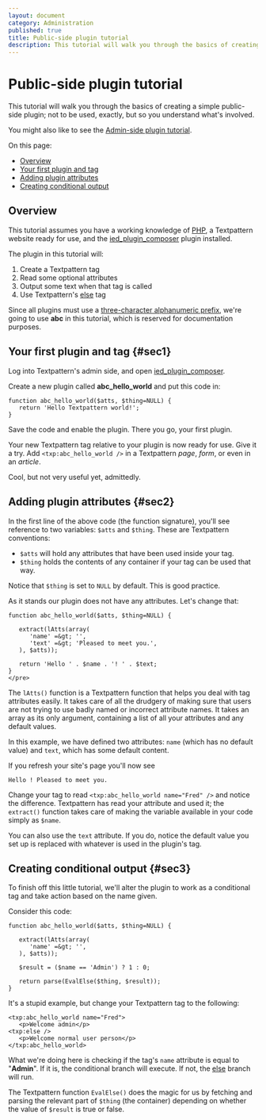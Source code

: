 ```yaml
---
layout: document
category: Administration
published: true
title: Public-side plugin tutorial
description: This tutorial will walk you through the basics of creating a simple public-side plugin.
---
```


# Public-side plugin tutorial

This tutorial will walk you through the basics of creating a simple public-side plugin; not to be used, exactly, but so you understand what's involved.

You might also like to see the [Admin-side plugin tutorial](http://docs.textpattern.io/development/admin-side-plugin-tutorial).

On this page:

-   [Overview](#sec1)
-   [Your first plugin and tag](#sec2)
-   [Adding plugin attributes](#sec3)
-   [Creating conditional output](#sec4)

Overview
--------

This tutorial assumes you have a working knowledge of
[PHP](http://php.net), a Textpattern website ready for use, and the
[ied_plugin_composer](https://github.com/Bloke/ied_plugin_composer)
plugin installed.

The plugin in this tutorial will:

1.  Create a Textpattern tag
2.  Read some optional attributes
3.  Output some text when that tag is called
4.  Use Textpattern's [else](http://docs.textpattern.io/tags/else) tag

Since all plugins must use a [three-character alphanumeric
prefix](http://docs.textpattern.io/development/plugin-developer-prefixes),
we're going to use **abc** in this tutorial, which is reserved for
documentation purposes.

Your first plugin and tag {#sec1}
-------------------------

Log into Textpattern's admin side, and open [ied_plugin_composer](https://github.com/Bloke/ied_plugin_composer).

Create a new plugin called **abc_hello_world** and put this code in:

    function abc_hello_world($atts, $thing=NULL) {
       return 'Hello Textpattern world!';
    }

Save the code and enable the plugin. There you go, your first plugin.

Your new Textpattern tag relative to your plugin is now ready for use.
Give it a try. Add `<txp:abc_hello_world />` in a Textpattern *page*,
*form*, or even in an *article*.

Cool, but not very useful yet, admittedly.

Adding plugin attributes {#sec2}
------------------------

In the first line of the above code (the function signature), you'll see
reference to two variables: `$atts` and `$thing`. These are Textpattern
conventions:

-   `$atts` will hold any attributes that have been used inside
    your tag.
-   `$thing` holds the contents of any container if your tag can be used
    that way.

Notice that `$thing` is set to `NULL` by default. This is good practice.

As it stands our plugin does not have any attributes. Let's change that:

    function abc_hello_world($atts, $thing=NULL) {

       extract(lAtts(array(
          'name' =&gt; '',
          'text' =&gt; 'Pleased to meet you.',
       ), $atts));

       return 'Hello ' . $name . '! ' . $text;
    }
    </pre>

The `lAtts()` function is a Textpattern function that helps you deal
with tag attributes easily. It takes care of all the drudgery of making
sure that users are not trying to use badly named or incorrect attribute
names. It takes an array as its only argument, containing a list of all
your attributes and any default values.

In this example, we have defined two attributes: `name` (which has no
default value) and `text`, which has some default content.

If you refresh your site's page you'll now see

    Hello ! Pleased to meet you.

Change your tag to read `<txp:abc_hello_world name="Fred" />` and notice
the difference. Textpattern has read your attribute and used it; the
`extract()` function takes care of making the variable available in your
code simply as `$name`.

You can also use the `text` attribute. If you do, notice the default
value you set up is replaced with whatever is used in the plugin's tag.

Creating conditional output {#sec3}
---------------------------

To finish off this little tutorial, we'll alter the plugin to work as a
conditional tag and take action based on the name given.

Consider this code:

    function abc_hello_world($atts, $thing=NULL) {

       extract(lAtts(array(
          'name' =&gt; '',
       ), $atts));

       $result = ($name == 'Admin') ? 1 : 0;

       return parse(EvalElse($thing, $result));
    }

It's a stupid example, but change your Textpattern tag to the following:

    <txp:abc_hello_world name="Fred">
       <p>Welcome admin</p>
    <txp:else />
       <p>Welcome normal user person</p>
    </txp:abc_hello_world>

What we're doing here is checking if the tag's `name` attribute is equal
to "**Admin**". If it is, the conditional branch will execute. If not,
the [else](http://docs.textpattern.io/tags/else) branch will run.

The Textpattern function `EvalElse()` does the magic for us by fetching
and parsing the relevant part of `$thing` (the container) depending on
whether the value of `$result` is true or false.
